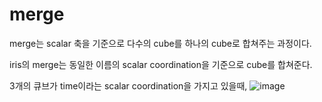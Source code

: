 # merge

merge는 scalar 축을 기준으로 다수의 cube를 하나의 cube로 합쳐주는 과정이다.

iris의 merge는 동일한 이름의 scalar coordination을 기준으로 cube를 합쳐준다.

3개의 큐브가 time이라는 scalar coordination을 가지고 있을때, 
![image](https://user-images.githubusercontent.com/73323188/120128120-40528000-c1fc-11eb-8c74-a7adafe96c6f.png)
